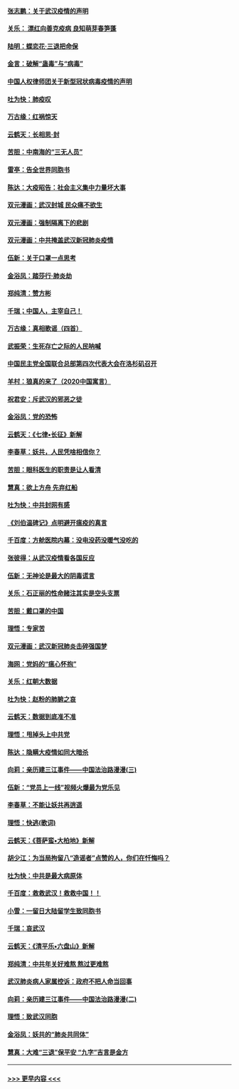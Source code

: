 #### [张志鹏：关于武汉疫情的声明](../pages/nsc993/n11867182.md?t=02140655) 
#### [关乐： 漂红向善克疫病 良知萌芽春笋蓬](../pages/nsc993/n11865710.md?t=02140655) 
#### [陆明：蝶恋花‧三退把命保](../pages/nsc993/n11865673.md?t=02140655) 
#### [金言：破解“蛊毒”与“病毒”](../pages/nsc993/n11864103.md?t=02140655) 
#### [中国人权律师团关于新型冠状病毒疫情的声明](../pages/nsc993/n11864249.md?t=02140655) 
#### [吐为快：肺疫叹](../pages/nsc993/n11864027.md?t=02140655) 
#### [万古缘：红祸惊天](../pages/nsc993/n11864079.md?t=02140655) 
#### [云鹤天：长相思‧封](../pages/nsc993/n11864006.md?t=02140655) 
#### [苦胆：中南海的“三无人员”](../pages/nsc993/n11862997.md?t=02140655) 
#### [雷亭：告全世界同胞书](../pages/nsc993/n11862572.md?t=02140655) 
#### [陈达：大疫昭告：社会主义集中力量坏大事](../pages/nsc993/n11859419.md?t=02140655) 
#### [双元漫画：武汉封城 民众痛不欲生](../pages/nsc993/n11859287.md?t=02140655) 
#### [双元漫画：强制隔离下的悲剧](../pages/nsc993/n11859244.md?t=02140655) 
#### [双元漫画：中共掩盖武汉新冠肺炎疫情](../pages/nsc993/n11858249.md?t=02140655) 
#### [伍新：关于口罩一点思考](../pages/nsc993/n11859195.md?t=02140655) 
#### [金浴凤：踏莎行‧肺炎劫](../pages/nsc993/n11858227.md?t=02140655) 
#### [郑纯清：赞方彬](../pages/nsc993/n11856803.md?t=02140655) 
#### [千瑞；中国人，主宰自己！](../pages/nsc993/n11856793.md?t=02140655) 
#### [万古缘：真相歌谣（四首）](../pages/nsc993/n11856263.md?t=02140655) 
#### [武振荣：生死存亡之际的人民呐喊](../pages/nsc993/n11856256.md?t=02140655) 
#### [中国民主党全国联合总部第四次代表大会在洛杉矶召开](../pages/nsc993/n11856344.md?t=02140655) 
#### [羊村：狼真的来了（2020中国寓言）](../pages/nsc993/n11856229.md?t=02140655) 
#### [祝君安：斥武汉的邪恶之徒](../pages/nsc993/n11855861.md?t=02140655) 
#### [金浴凤：党的恐怖](../pages/nsc993/n11855849.md?t=02140655) 
#### [云鹤天：《七律▪长征》新解](../pages/nsc993/n11855479.md?t=02140655) 
#### [李春草：妖共，人民凭啥相信你？](../pages/nsc993/n11855196.md?t=02140655) 
#### [苦胆：眼科医生的职责是让人看清](../pages/nsc993/n11853840.md?t=02140655) 
#### [慧真：欲上方舟 先弃红船](../pages/nsc993/n11853483.md?t=02140655) 
#### [吐为快：中共封网有感](../pages/nsc993/n11852575.md?t=02140655) 
#### [《刘伯温碑记》点明避开瘟疫的真言](../pages/nsc993/n11852128.md?t=02140655) 
#### [千百度：方舱医院内幕：没电没药没暖气没吃的](../pages/nsc993/n11850211.md?t=02140655) 
#### [张彼得：从武汉疫情看各国反应](../pages/nsc993/n11850102.md?t=02140655) 
#### [伍新：无神论是最大的阴毒谎言](../pages/nsc993/n11846129.md?t=02140655) 
#### [关乐：石正丽的性命赌注其实是空头支票](../pages/nsc993/n11846109.md?t=02140655) 
#### [苦胆：戴口罩的中国](../pages/nsc993/n11845576.md?t=02140655) 
#### [理悟：专家苦](../pages/nsc993/n11845564.md?t=02140655) 
#### [双元漫画：武汉新冠肺炎击碎强国梦](../pages/nsc993/n11843320.md?t=02140655) 
#### [海网：党妈的“瘟心怀抱”](../pages/nsc993/n11840740.md?t=02140655) 
#### [关乐：红朝大数据](../pages/nsc993/n11840675.md?t=02140655) 
#### [吐为快：赵粉的肺腑之哀](../pages/nsc993/n11840618.md?t=02140655) 
#### [云鹤天：数据到底准不准](../pages/nsc993/n11840325.md?t=02140655) 
#### [理悟：甩掉头上中共党](../pages/nsc993/n11838826.md?t=02140655) 
#### [陈达：隐瞒大疫情如同大暗杀](../pages/nsc993/n11838771.md?t=02140655) 
#### [向莉：亲历建三江事件——中国法治路漫漫(三)](../pages/nsc993/n11831825.md?t=02140655) 
#### [伍新：“党员上一线”视频火爆最为党乐见](../pages/nsc993/n11838200.md?t=02140655) 
#### [李春草：不能让妖共再逍遥](../pages/nsc993/n11838102.md?t=02140655) 
#### [理悟：快逃(歌词)](../pages/nsc993/n11838083.md?t=02140655) 
#### [云鹤天：《菩萨蛮▪大柏地》新解](../pages/nsc993/n11838059.md?t=02140655) 
#### [胡少江：为当局拘留八“造谣者”点赞的人，你们在忏悔吗？](../pages/nsc993/n11836801.md?t=02140655) 
#### [吐为快：中共是最大病原体](../pages/nsc993/n11836748.md?t=02140655) 
#### [千百度：救救武汉！救救中国！！](../pages/nsc993/n11836145.md?t=02140655) 
#### [小雪：一留日大陆留学生致同胞书](../pages/nsc993/n11834624.md?t=02140655) 
#### [千瑞：哀武汉](../pages/nsc993/n11833647.md?t=02140655) 
#### [云鹤天：《清平乐▪六盘山》新解](../pages/nsc993/n11833611.md?t=02140655) 
#### [郑纯清：中共年关好难熬 熬过更难熬](../pages/nsc993/n11833489.md?t=02140655) 
#### [武汉肺炎病人家属控诉：政府不把人命当回事](../pages/nsc993/n11833205.md?t=02140655) 
#### [向莉：亲历建三江事件——中国法治路漫漫(二)](../pages/nsc993/n11829102.md?t=02140655) 
#### [理悟：致武汉同胞](../pages/nsc993/n11831522.md?t=02140655) 
#### [金浴凤：妖共的“肺炎共同体”](../pages/nsc993/n11829448.md?t=02140655) 
#### [慧真：大难“三退”保平安 “九字”吉言是金方](../pages/nsc993/n11829501.md?t=02140655) 

----
#### [ >>> 更早内容 <<< ](../indexes/nsc993-earlier.md)
